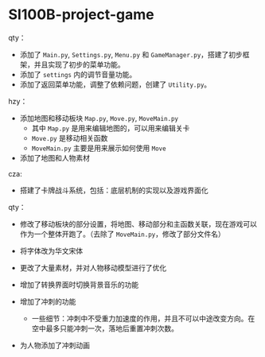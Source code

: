 # SI100B-project-game
qty：

- 添加了 `Main.py`, `Settings.py`, `Menu.py` 和 `GameManager.py`，搭建了初步框架，并且实现了初步的菜单功能。
- 添加了 `settings` 内的调节音量功能。
- 添加了返回菜单功能，调整了依赖问题，创建了 `Utility.py`。

hzy：

- 添加地图和移动板块 `Map.py`, `Move.py`,  `MoveMain.py`
  - 其中 `Map.py` 是用来编辑地图的，可以用来编辑关卡
  - `Move.py` 是移动相关函数
  - `MoveMain.py` 主要是用来展示如何使用 `Move`
- 添加了地图和人物素材

cza:

- 搭建了卡牌战斗系统，包括：底层机制的实现以及游戏界面化

qty：

- 修改了移动板块的部分设置，将地图、移动部分和主函数关联，现在游戏可以作为一个整体开跑了。（去除了 `MoveMain.py`，修改了部分文件名）
- 将字体改为华文宋体
- 更改了大量素材，并对人物移动模型进行了优化

- 增加了转换界面时切换背景音乐的功能

- 增加了冲刺的功能
  - 一些细节：冲刺中不受重力加速度的作用，并且不可以中途改变方向。在空中最多只能冲刺一次，落地后重置冲刺次数。

- 为人物添加了冲刺动画
